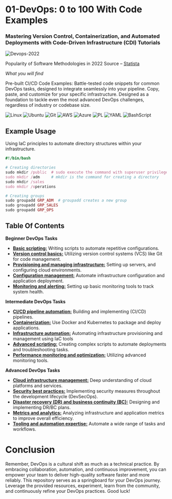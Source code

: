 # 01-DevOps: 0 to 100 With Code Examples<br>
### Mastering Version Control, Containerization, and Automated Deployments with Code-Driven Infrastructure (CDI) Tutorials

![Devops-2022](https://github.com/AleMorales9011/01-DEVOPS/blob/9132c4b366c6a8d923e15699893b0cfe35ca40d6/001-USER%2CDIRECTORIES%20%26%20PERMISSION%20STRUCTURE/Devops-2022.jpg)

Popularity of Software Methodologies in 2022 Source – [Statista](https://www.statista.com/statistics/1292382/popular-technologies-in-the-devops-tech-stack/)

*What you will find*

Pre-built CI/CD Code Examples: Battle-tested code snippets for common DevOps tasks, designed to integrate seamlessly into your pipeline. Copy, paste, and customize for your specific infrastructure. Designed as a foundation to tackle even the most advanced DevOps challenges, regardless of industry or codebase size.

![Linux](https://img.shields.io/badge/Linux-000?style=for-the-badge&logo=linux&logoColor=FCC624)
![Ubuntu](https://img.shields.io/badge/Ubuntu-35495E?style=for-the-badge&logo=ubuntu&logoColor=2CA5E0)
![Git](https://img.shields.io/badge/GIT-E44C30?style=for-the-badge&logo=git&logoColor=white)
![AWS](https://img.shields.io/badge/AWS-000.svg?style=for-the-badge&logo=amazon-aws&logoColor=white)
![Azure](https://img.shields.io/badge/Azure-blue?style=for-the-badge&logo=microsoft%20azure&logoColor=blue&labelColor=FFFFFF&link=https%3A%2F%2Fimages.app.goo.gl%2FK7PN1jYJd57x4q7A8)
![PL](https://img.shields.io/badge/PL%2FSQL-FFFFFF?style=for-the-badge&logo=oracle&logoColor=FF0000&labelColor=FFFFFF&color=FF0000)
![YAML](https://img.shields.io/badge/yaml-%23ffffff.svg?style=for-the-badge&logo=yaml&logoColor=151515)
![BashScript](https://img.shields.io/badge/bash%20script-0101?style=flat&logo=gnubash&logoColor=%23FFFFFF&labelColor=%23000000)




## Example Usage
Using IaC principles to automate directory structures within your infrastructure.

```ruby
#!/bin/bash

# Creating directories
sudo mkdir /public  # sudo execute the command with superuser privileges
sudo mkdir /adm     # mkdir is the command for creating a directory
sudo mkdir /sales
sudo mkdir /operations

# Creating groups
sudo groupadd GRP_ADM  # groupadd creates a new group
sudo groupadd GRP_SALES
sudo groupadd GRP_OPS

```
## Table Of Contents

**Beginner DevOps Tasks**

- [**Basic scripting:**](https://github.com/AleMorales9011/01-DEVOPS/tree/78c0be874b53c846b602aac8ab972aa9903d6598/001-Basic%20Scripting) Writing scripts to automate repetitive configurations.<br>
- [**Version control basics:**](https://github.com/AleMorales9011/01-DEVOPS/tree/21317e522d77985e9d751d2035ebb7ab15329a87/002-VERSION%20CONTROL%20BASICS) Utilizing version control systems (VCS) like Git for code management.
- [**Provisioning and managing infrastructure:**](https://github.com/AleMorales9011/01-DEVOPS/blob/e5a2db3041f6fedaf159c9a1acaadc0a6a5d499c/003%20PROVISIONING%20INFRASTRUCTURE/README.md) Setting up servers, and configuring cloud environments.
- [**Configuration management:**](https://github.com/AleMorales9011/01-DEVOPS/blob/67c1af58c389f7bf7e49145b1279acbcac14b40b/009-%20CONFIGURATION%20MANAGEMENT/README.md) Automate infrastructure configuration and application deployment.<br>
- [**Monitoring and alerting:**]() Setting up basic monitoring tools to track system health.

**Intermediate DevOps Tasks**

- [**CI/CD pipeline automation:**](https://github.com/AleMorales9011/01-DEVOPS/tree/dfeebb970c5d2e188626a02a99f437fcc490cd9b/003-ARCHITECTURE-BFF-PATTERN) Building and implementing (CI/CD) pipelines.
- [**Containerization:**](https://github.com/AleMorales9011/01-DEVOPS/tree/c6539dc6757d215e91aa030d36c1f48a2d120ba6/005-%20CONTEINERIZATION) Use Docker and Kubernetes to package and deploy applications.
- [**Infrastructure automation:**](https://github.com/AleMorales9011/01-DEVOPS/tree/a527f829037dc901f06556d97c87b7a72c00764a/003-ARCHITECTURE-BFF-PATTERN) Automating infrastructure provisioning and management using IaC tools
- [**Advanced scripting:**]() Creating complex scripts to automate deployments and troubleshooting tasks.
- [**Performance monitoring and optimization:**]() Utilizing advanced monitoring tools.

**Advanced DevOps Tasks**

- [**Cloud infrastructure management:**]() Deep understanding of cloud platforms and services.
- [**Security best practices:**]() Implementing security measures throughout the development lifecycle (DevSecOps).
- [**Disaster recovery (DR) and business continuity (BC):**]() Designing and implementing DR/BC plans.
- [**Metrics and analytics:**]() Analyzing infrastructure and application metrics to improve overall efficiency.
- [**Tooling and automation expertise:**]() Automate a wide range of tasks and workflows.


# Conclusion
Remember, DevOps is a cultural shift as much as a technical practice. By embracing collaboration, automation, and continuous improvement, you can empower your team to deliver high-quality software faster and more reliably. This repository serves as a springboard for your DevOps journey. Leverage the provided resources, experiment, learn from the community, and continuously refine your DevOps practices. Good luck!


